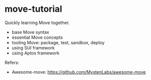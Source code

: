 # move-tutorial

Quickly learning Move together.

  - base Move syntax
  - essential Move concepts
  - tooling Move: package, test, sandbox, deploy
  - using SUI framework
  - using Aptos framework
  
 Refers:
 - Awesome-move: https://github.com/MystenLabs/awesome-move
